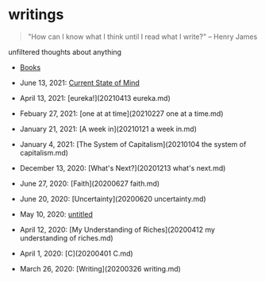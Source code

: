 # writings

> "How can I know what I think until I read what I write?" – Henry James

unfiltered thoughts about anything

- [Books](./books.md)

- June 13, 2021: [Current State of Mind](20210613_current_state_of_mind.md)
- April 13, 2021: [eureka!](20210413 eureka.md)
- Febuary 27, 2021: [one at at time](20210227 one at a time.md)
- January 21, 2021: [A week in](20210121 a week in.md)
- January 4, 2021: [The System of Capitalism](20210104 the system of capitalism.md)
- December 13, 2020: [What's Next?](20201213 what's next.md)
- June 27, 2020: [Faith](20200627 faith.md)
- June 20, 2020: [Uncertainty](20200620 uncertainty.md)
- May 10, 2020: [untitled](20200510.md)
- April 12, 2020: [My Understanding of Riches](20200412 my understanding of riches.md)
- April 1, 2020: [C](20200401 C.md)
- March 26, 2020: [Writing](20200326 writing.md)
